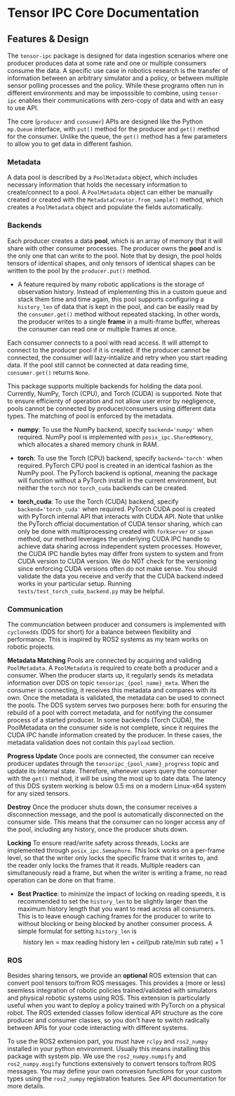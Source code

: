 # Tensor IPC Core Documentation

## Features & Design

The `tensor-ipc` package is designed for data ingestion scenarios where one producer produces data at some rate and one or multiple consumers consume the data. A specific use case in robotics research is the transfer of information between an arbitrary simulator and a policy, or between multiple sensor polling processes and the policy. While these programs often run in different environments and may be imposssible to combine, using `tensor-ipc` enables their communications with zero-copy of data and with an easy to use API. 

The core (`producer` and `consumer`) APIs are designed like the Python `mp.Queue` interface, with `put()` method for the producer and `get()` method for the consumer. Unlike the queue, the `get()` method has a few parameters to allow you to get data in different fashion. 

### Metadata

A data pool is described by a `PoolMetadata` object, which includes necessary information that holds the necessary information to create/connect to a pool. A `PoolMetadata` object can either be manually created or created with the `MetadataCreator.from_sample()` method, which creates a `PoolMetadata` object and populate the fields automatically. 

### Backends

Each producer creates a data **pool**, which is an array of memory that it will share with other consumer processes. The producer owns the **pool** and is the only one that can write to the pool. Note that by design, the pool holds tensors of identical shapes, and only tensors of identical shapes can be written to the pool by the `producer.put()` method. 
- A feature required by many robotic applications is the storage of observation history. Instead of implementing this in a custom queue and stack them time and time again, this pool supports configuring a `history_len` of data that is kept in the pool, and can be easily read by the `consumer.get()` method without repeated stacking. In other words, the producer writes to a single **frame** in a multi-frame buffer, whereas the consumer can read one or multiple frames at once. 

Each consumer connects to a pool with read access. It will attempt to connect to the producer pool if it is created. If the producer cannot be connected, the consumer will lazy-intialize and retry when you start reading data. If the pool still cannot be connected at data reading time, `consumer.get()` returns `None`. 

This package supports multiple backends for holding the data pool. Currently, NumPy, Torch (CPU), and Torch (CUDA) is supported. Note that to ensure efficienty of operation and not allow user error by negligence, pools cannot be connected by producer/consumers using different data types. The matching of pool is enforced by the metadata. 

- **numpy**: To use the NumPy backend, specify `backend='numpy'` when required. NumPy pool is implemented with `posix_ipc.SharedMemory`, which allocates a shared memory chunk in RAM. 

- **torch**: To use the Torch (CPU) backend, specify `backend='torch'` when required. PyTorch CPU pool is created in an identical fashion as the NumPy pool. The PyTorch backend is optional, meaning the package will function without a PyTorch install in the current environment, but neither the `torch` nor `torch_cuda` backends can be created. 

- **torch_cuda**: To use the Torch (CUDA) backend, specify `backend='torch_cuda'` when required. PyTorch CUDA pool is created with PyTorch internal API that interacts with CUDA API. Note that unlike the PyTorch official documentation of CUDA tensor sharing, which can only be done with multiprocessing created with `forkserver` or `spawn` method, our method leverages the underlying CUDA IPC handle to achieve data sharing across independent system processes. However, the CUDA IPC handle bytes may differ from system to system and from CUDA version to CUDA version. We do NOT check for the versioning since enforcing CUDA versions often do not make sense. You should validate the data you receive and verify that the CUDA backend indeed works in your particular setup. Running `tests/test_torch_cuda_backend.py` may be helpful. 

### Communication

The communciation between producer and consumers is implemented with `cyclonedds` (DDS for short) for a balance between flexibility and performance. This is inspired by ROS2 systems as my team works on robotic projects. 

**Metadata Matching** Pools are connected by acquiring and validing `PoolMetadata`. A `PoolMetadata` is required to create both a producer and a consumer. When the producer starts up, it regularly sends its metadata information over DDS on topic `tensoripc_{pool_name}_meta`. When the consumer is connecting, it receives this metadata and compares with its own. Once the metadata is validated, the metadata can be used to connect the pools. The DDS system serves two purposes here: both for ensuring the rebuild of a pool with correct metadata, and for notifying the consumer process of a started producer. In some backends (Torch CUDA), the PoolMetadata on the consumer side is not complete, since it requires the CUDA IPC handle information created by the producer. In these cases, the metadata validation does not contain this `payload` section. 

**Progress Update** Once pools are connected, the consumer can receive producer updates through the `tensoripc_{pool_name}_progress` topic and update its internal state. Therefore, whenever users query the consumer with the `get()` method, it will be using the most up to date data. The latency of this DDS system working is below 0.5 ms on a modern Linux-x64 system for any sized tensors. 

**Destroy** Once the producer shuts down, the consumer receives a disconnection message, and the pool is automatically disconnected on the consumer side. This means that the consumer can no longer access any of the pool, including any history, once the producer shuts down. 

**Locking** To ensure read/write safety across threads, Locks are implemented through `posix_ipc.Semaphore`. This lock works on a per-frame level, so that the writer only locks the specific frame that it writes to, and the reader only locks the frames that it reads. Multiple readers can simultaneously read a frame, but when the writer is writing a frame, no read operation can be done on that frame. 

- **Best Practice**: to minimize the impact of locking on reading speeds, it is recommended to set the `history_len` to be slightly larger than the maximum history length that you want to read across all consumers. This is to leave enough caching frames for the producer to write to without blocking or being blocked by another consumer process. A simple formulat for setting `history_len` is 
$$
    \text{history len} = \text{max reading history len} + ceil(\text{pub rate} / \text{min sub rate}) + 1
$$

### ROS

Besides sharing tensors, we provide an **optional** ROS extension that can convert pool tensors to/from ROS messages. This provides a (more or less) seemless integration of robotic policies trained/validated with simulators and physical robotic systems using ROS. This extension is particularly useful when you want to deploy a policy trained with PyTorch on a physical robot. The ROS extended classes follow identical API structure as the core producer and consumer classes, so you don't have to switch radically between APIs for your code interacting with different systems. 

To use the ROS2 extension part, you must have `rclpy` and `ros2_numpy` installed in your python environment. Usually this means installing this package with system pip. We use the `ros2_numpy.numpify` and `ros2_numpy.msgify` functions extensively to convert tensors to/from ROS messages. You may define your own convesion functions for your custom types using the `ros2_numpy` registration features. See API documentation for more details. 
